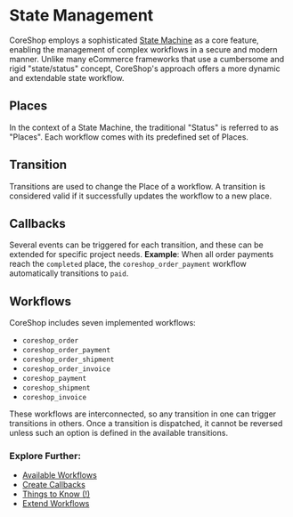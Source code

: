 # State Management

CoreShop employs a sophisticated [State Machine](https://symfony.com/doc/current/workflow/state-machines.html) as a core
feature, enabling the management of complex workflows in a secure and modern manner. Unlike many eCommerce frameworks
that use a cumbersome and rigid "state/status" concept, CoreShop's approach offers a more dynamic and extendable state
workflow.

## Places

In the context of a State Machine, the traditional "Status" is referred to as "Places". Each workflow comes with its
predefined set of Places.

## Transition

Transitions are used to change the Place of a workflow. A transition is considered valid if it successfully updates the
workflow to a new place.

## Callbacks

Several events can be triggered for each transition, and these can be extended for specific project needs. **Example**:
When all order payments reach the `completed` place, the `coreshop_order_payment` workflow automatically transitions
to `paid`.

## Workflows

CoreShop includes seven implemented workflows:

- `coreshop_order`
- `coreshop_order_payment`
- `coreshop_order_shipment`
- `coreshop_order_invoice`
- `coreshop_payment`
- `coreshop_shipment`
- `coreshop_invoice`

These workflows are interconnected, so any transition in one can trigger transitions in others. Once a transition is
dispatched, it cannot be reversed unless such an option is defined in the available transitions.

### Explore Further:

- [Available Workflows](./16_State_Management/01_Available_Workflows.md)
- [Create Callbacks](./16_State_Management/02_Create_Callbacks.md)
- [Things to Know (!)](./16_State_Management/03_Things_To_Know.md)
- [Extend Workflows](./16_State_Management/04_Extend_Workflows.md)
